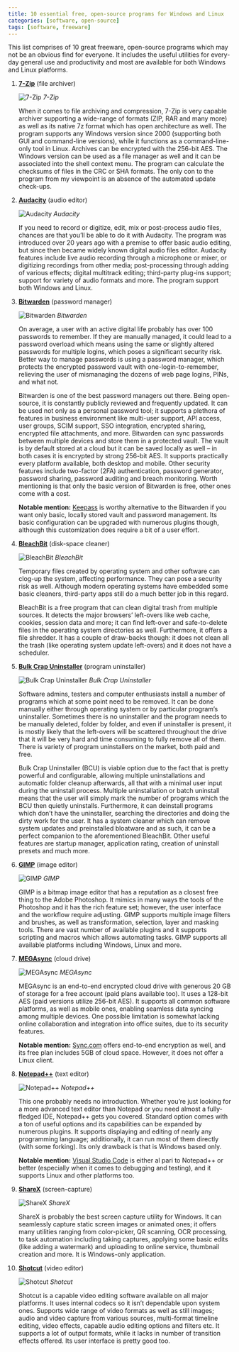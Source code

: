 ```yaml
---
title: 10 essential free, open-source programs for Windows and Linux
categories: [software, open-source]
tags: [software, freeware]
---
```


This list comprises of 10 great freeware, open-source programs which may not be an obvious find for everyone. It includes the useful utilities for every-day general use and productivity and most are available for both Windows and Linux platforms. 

1. <b><a href="https://www.7-zip.org/" target="_blank">7-Zip</a></b> (file archiver)

    ![7-Zip](https://sbozich.github.io/assets/16102201.jpg) _7-Zip_

    When it comes to file archiving and compression, 7-Zip is very capable archiver supporting a wide-range of formats (ZIP, RAR and many more) as well as its native 7z format which has open architecture as well. The program supports any Windows version since 2000 (supporting both GUI and command-line versions), while it functions as a command-line-only tool in Linux. 
    Archives can be encrypted with the 256-bit AES. The Windows version can be used as a file manager as well and it can be associated into the shell context menu. The program can calculate the checksums of files in the CRC or SHA formats.
    The only con to the program from my viewpoint is an absence of the automated update check-ups.

2.	<b><a href="https://www.audacityteam.org/" target="_blank">Audacity</a></b> (audio editor)

    ![Audacity](https://sbozich.github.io/assets/16102202.jpg) _Audacity_

    If you need to record or digitize, edit, mix or post-process audio files, chances are that you’ll be able to do it with Audacity. The program was introduced over 20 years ago with a premise to offer basic audio editing, but since then became widely known digital audio files editor. Audacity features include live audio recording through a microphone or mixer, or digitizing recordings from other media; post-processing through adding of various effects; digital multitrack editing; third-party plug-ins support; support for variety of audio formats and more. The program support both Windows and Linux.

3.	<b><a href="https://bitwarden.com/" target="_blank">Bitwarden</a></b> (password manager)

    ![Bitwarden](https://sbozich.github.io/assets/16102203.jpg) _Bitwarden_

    On average, a user with an active digital life probably has over 100 passwords to remember. If they are manually managed, it could lead to a password overload which means using the same or slightly altered passwords for multiple logins, which poses a significant security risk. Better way to manage passwords is using a password manager, which protects the encrypted password vault with one-login-to-remember, relieving the user of mismanaging the dozens of web page logins, PINs, and what not. 

    Bitwarden is one of the best password managers out there. Being open-source, it is constantly publicly reviewed and frequently updated. It can be used not only as a personal password tool; it supports a plethora of features in business environment like multi-user support, API access, user groups, SCIM support, SSO integration, encrypted sharing, encrypted file attachments, and more. Bitwarden can sync passwords between multiple devices and store them in a protected vault. The vault is by default stored at a cloud but it can be saved locally as well – in both cases it is encrypted by strong 256-bit AES. It supports practically every platform available, both desktop and mobile. Other security features include two-factor (2FA) authentication, password generator, password sharing, password auditing and breach monitoring. Worth mentioning is that only the basic version of Bitwarden is free, other ones come with a cost.

    <b>Notable mention:</b> <a href="https://keepass.info/" target="_blank">Keepass</a> is worthy alternative to the Bitwarden if you want only basic, locally stored vault and password management. Its basic configuration can be upgraded with numerous plugins though, although this customization does require a bit of a user effort.

4.	<b><a href="http://www.bleachbit.org/" target="_blank">BleachBit</a></b> (disk-space cleaner)

    ![BleachBit](https://sbozich.github.io/assets/16102204.jpg) _BleachBit_

    Temporary files created by operating system and other software can clog-up the system, affecting performance. They can pose a security risk as well. Although modern operating systems have embedded some basic cleaners, third-party apps still do a much better job in this regard.

    BleachBit is a free program that can clean digital trash from multiple sources. It detects the major browsers’ left-overs like web cache, cookies, session data and more; it can find left-over and safe-to-delete files in the operating system directories as well. Furthermore, it offers a file shredder.
    It has a couple of draw-backs though: it does not clean all the trash (like operating system update left-overs) and it does not have a scheduler.

5.	<b><a href="https://www.bcuninstaller.com/" target="_blank">Bulk Crap Uninstaller</a></b> (program uninstaller)

    ![Bulk Crap Uninstaller](https://sbozich.github.io/assets/16102205.jpg) _Bulk Crap Uninstaller_

    Software admins, testers and computer enthusiasts install a number of programs which at some point need to be removed. It can be done manually either through operating system or by particular program’s uninstaller. Sometimes there is no uninstaller and the program needs to be manually deleted, folder by folder, and even if uninstaller is present, it is mostly likely that the left-overs will be scattered throughout the drive that it will be very hard and time consuming to fully remove all of them.
    There is variety of program uninstallers on the market, both paid and free. 
    
    Bulk Crap Uninstaller (BCU) is viable option due to the fact that is pretty powerful and configurable, allowing multiple uninstallations and automatic folder cleanup afterwards, all that with a minimal user input during the uninstall process. Multiple uninstallation or batch uninstall means that the user will simply mark the number of programs which the BCU then quietly uninstalls. Furthermore, it can deinstall programs which don’t have the uninstaller, searching the directories and doing the dirty work for the user. It has a system cleaner which can remove system updates and preinstalled bloatware and as such, it can be a perfect companion to the aforementioned BleachBit. Other useful features are startup manager, application rating, creation of uninstall presets and much more.

6.	<b><a href="https://www.gimp.org/" target="_blank">GIMP</a></b> (image editor)

    ![GIMP](https://sbozich.github.io/assets/16102206.jpg) _GIMP_

    GIMP is a bitmap image editor that has a reputation as a closest free thing to the Adobe Photoshop. It mimics in many ways the tools of the Photoshop and it has the rich feature set; however, the user interface and the workflow require adjusting. GIMP supports multiple image filters and brushes, as well as transformation, selection, layer and masking tools. There are vast number of available plugins and it supports scripting and macros which allows automating tasks. GIMP supports all available platforms including Windows, Linux and more.

7.	<b><a href="https://mega.io/" target="_blank">MEGAsync</a></b> (cloud drive)

    ![MEGAsync](https://sbozich.github.io/assets/16102207.jpg) _MEGAsync_

    MEGAsync is an end-to-end encrypted cloud drive with generous 20 GB of storage for a free account (paid plans available too). It uses a 128-bit AES (paid versions utilize 256-bit AES). It supports all common software platforms, as well as mobile ones, enabling seamless data syncing among multiple devices. One possible limitation is somewhat lacking online collaboration and integration into office suites, due to its security features.

    <b>Notable mention:</b> <a href="https://www.sync.com/" target="_blank">Sync.com</a> offers end-to-end encryption as well, and its free plan includes 5GB of cloud space. However, it does not offer a Linux client.

8.	<b><a href="https://notepad-plus-plus.org/" target="_blank">Notepad++</a></b> (text editor)

    ![Notepad++](https://sbozich.github.io/assets/16102208.jpg) _Notepad++_

    This one probably needs no introduction. Whether you’re just looking for a more advanced text editor than Notepad or you need almost a fully-fledged IDE, Notepad++ gets you covered. Standard option comes with a ton of useful options and its capabilities can be expanded by numerous plugins. It supports displaying and editing of nearly any programming language; additionally, it can run most of them directly (with some forking). Its only drawback is that is Windows based only.

    <b>Notable mention:</b> <a href="https://code.visualstudio.com/" target="_blank">Visual Studio Code</a> is either al pari to Notepad++ or better (especially when it comes to debugging and testing), and it supports Linux and other platforms too.

9.	<b><a href="https://getsharex.com/" target="_blank">ShareX</a></b> (screen-capture)

    ![ShareX](https://sbozich.github.io/assets/16102209.jpg) _ShareX_

    ShareX is probably the best screen capture utility for Windows. It can seamlessly capture static screen images or animated ones; it offers many utilities ranging from color-picker, QR scanning, OCR processing, to task automation including taking captures, applying some basic edits (like adding a watermark) and uploading to online service, thumbnail creation and more. It is Windows-only application.

10.	<b><a href="https://www.shotcut.org/" target="_blank">Shotcut</a></b> (video editor)

    ![Shotcut](https://sbozich.github.io/assets/16102210.jpg) _Shotcut_

    Shotcut is a capable video editing software available on all major platforms. It uses internal codecs so it isn’t dependable upon system ones. Supports wide range of video formats as well as still images; audio and video capture from various sources, multi-format timeline editing, video effects, capable audio editing options and filters etc. It supports a lot of output formats, while it lacks in number of transition effects offered. Its user interface is pretty good too.
